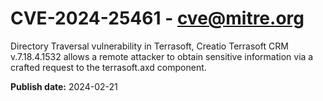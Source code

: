# CVE-2024-25461 - cve@mitre.org

Directory Traversal vulnerability in Terrasoft, Creatio Terrasoft CRM v.7.18.4.1532 allows a remote attacker to obtain sensitive information via a crafted request to the terrasoft.axd component.

**Publish date:** 2024-02-21
